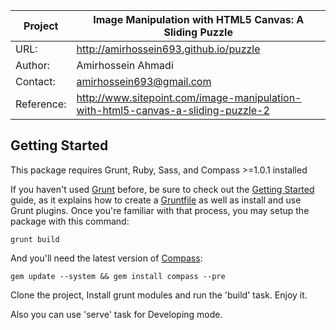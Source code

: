 Project  | Image Manipulation with HTML5 Canvas: A Sliding Puzzle
------------- | -------------
URL:  | http://amirhossein693.github.io/puzzle
Author:  | Amirhossein Ahmadi
Contact: | amirhossein693@gmail.com
Reference:	| http://www.sitepoint.com/image-manipulation-with-html5-canvas-a-sliding-puzzle-2

## Getting Started
This package requires Grunt, Ruby, Sass, and Compass >=1.0.1 installed

If you haven't used [Grunt](http://gruntjs.com/) before, be sure to check out the [Getting Started](http://gruntjs.com/getting-started) guide, as it explains how to create a [Gruntfile](http://gruntjs.com/sample-gruntfile) as well as install and use Grunt plugins. Once you're familiar with that process, you may setup the package with this command:

```shell
grunt build
```

And you'll need the latest version of [Compass](https://github.com/gruntjs/grunt-contrib-compass#compass-task):

```shell
gem update --system && gem install compass --pre
```

Clone the project, Install grunt modules and run the 'build' task.
Enjoy it.

Also you can use 'serve' task for Developing mode.
